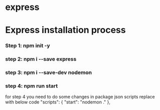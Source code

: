 # express

Express installation process
=====

### Step 1: npm init -y

### step 2: npm i --save express

### step 3: npm i --save-dev nodemon

### step 4: npm run start

for step 4 you need to do some changes in package json scripts replace with below code
"scripts": {
"start": "nodemon ."
},
